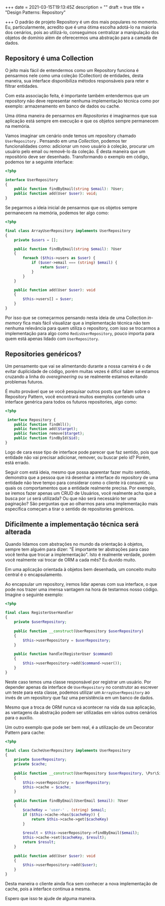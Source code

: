+++
date = 2021-03-15T19:13:45Z
description = ""
draft = true
title = "Design Patterns: Repository"

+++
O padrão de projeto Repository é um dos mais populares no momento. Eu, particularmente, acredito que é uma ótima escolha adotá-lo na maioria dos cenários, pois ao utilizá-lo, conseguimos centralizar a manipulação dos objetos de domínio além de oferecermos uma abstração para a camada de dados.

## Repository é uma Collection

O jeito mais fácil de entendermos como um Repository funciona é pensarmos nele como uma coleção (Collection) de entidades, desta maneira, sua interface disponibiliza métodos responsáveis para reter e filtrar entidades.

Com esta associação feita, é importante também entendermos que um repository não deve representar nenhuma implementação técnica como por exemplo: armazenamento em banco de dados ou cache.

Uma ótima maneira de pensarmos em _Repositories_ é imaginarmos que sua aplicação está sempre em execução e que os objetos sempre permanecem na memória. 

Vamos imaginar um cenário onde temos um repository chamado `UserRepository` . Pensando em uma _Collection_, podemos ter funcionalidades como: adicionar um novo usuário à coleção, procurar um usuário pelo email ou removê-lo da coleção. É desta maneira que um repositório deve ser desenhado. Transformando o exemplo em código, podemos ter a seguinte interface:

```php
<?php

interface UserRepository
{
    public function findByEmail(string $email): ?User;
    public function add(User $user): void;
}
```
Se pegarmos a ideia inicial de pensarmos que os objetos sempre permanecem na memória, podemos ter algo como:


```php
<?php

final class ArrayUserRepository implements UserRepository
{
    private $users = [];

    public function findByEmail(string $email): ?User
    {
        foreach ($this->users as $user) {
            if ($user->email === (string) $email) {
                return $user;
            }
        }
    }

    public function add(User $user): void
    {
        $this->users[] = $user;
    }
}
```

Por isso que se começarmos pensando nesta ideia de uma Collection _in-memory_ fica mais fácil visualizar que a implementação técnica não tem nenhuma relevância para quem utiliza o repository, com isso se trocarmos a implementação para algo como `RedisUserRepository`, pouco importa para quem está apenas lidado com `UserRepository`.

## Repositories genéricos?

Um pensamento que vai se alimentando durante a nossa carreira é o de evitar duplicidade de código, porém muitas vezes é difícil saber se estamos cruzando a linha do _overegineering_ ou se realmente estamos evitando problemas futuros.

É muito provável que se você pesquisar outros posts que falam sobre o Repository Pattern, você encontrará muitos exemplos contendo uma interface genérica para todos os futuros repositories, algo como:

```php
<?php

 interface Repository {
    public function findAll();
    public function add($target);
    public function remove($target);
    public function findById($id);
}
```

Logo de cara esse tipo de interface pode parecer que faz sentido, pois que entidade não vai precisar adicionar, remover, ou buscar pelo id? Porém, está errado.

Seguir com está ideia, mesmo que possa aparentar fazer muito sentido, demonstra que a pessoa que irá desenhar a interface do repository de uma entidade não teve tempo para considerar como o cliente irá consumir, ou quais os comportamentos que a entidade realmente precisa. Por exemplo, se iremos fazer apenas um CRUD de Usuários, você realmente acha que a busca por `id` será utilizada? Ou que não será necessário ter uma paginação? São perguntas que ao olharmos para uma implementação mais específica começam a tirar o sentido de repositories genéricos.

## Dificilmente a implementação técnica será alterada

Quando lidamos com abstrações no mundo da orientação à objetos, sempre tem alguém para dizer: "É importante ter abstrações para caso você tenha que trocar a implementação". Isto é realmente verdade, porém você realmente vai trocar de ORM a cada mês? Eu duvido muito.

Em uma aplicação orientada à objetos bem desenhada, um conceito muito central é o encapsulamento.

Ao encapsular um repository, iremos lidar apenas com sua interface, o que pode nos trazer uma imensa vantagem na hora de testarmos nosso código. Imagine o seguinte exemplo:

```php
<?php
    
final class RegisterUserHandler
{
    private $userRepository;
    
    public function __construct(UserRepository $userRepository)
    {
        $this->userRepository = $userRepository;
    }
        
    public function handle(RegisterUser $command)
    {
        $this->userRepository->add($command->user());
    }
}
```

Neste caso temos uma classe responsável por registrar um usuário. Por depender apenas da interface de `UserRepository` no construtor ao escrever um teste para esta classe, podemos utilizar um `ArrayUserRepository` ao invés de um repository que faz uma persistência em um banco de dados.

Mesmo que a troca de ORM nunca vá acontecer na vida da sua aplicação, as vantagens da abstração podem ser utilizadas em vários outros cenários para o auxilio.

Um outro exemplo que pode ser bem real, é a utilização de um Decorator Pattern para cache:

```php
<?php

final class CacheUserRepository implements UserRepository
{
    private $userRepository;
    private $cache;
    
    public function __construct(UserRepository $userRepository, \Psr\SimpleCache\CacheInterface $cache)
    {
        $this->userRepository = $userRepository;
        $this->cache = $cache;
    }
    
    public function findByEmail(UserEmail $email): ?User
    {
        $cacheKey = 'user-' . (string) $email;
        if ($this->cache->has($cacheKey)) {
            return $this->cache->get($cacheKey)
        }
            
        $result = $this->userRepository->findByEmail($email);
        $this->cache->set($cacheKey, $result);
        return $result;
    }
    
    public function add(User $user): void
    {
        $this->userRepository->add($user);
    }
}
```

Desta maneira o cliente ainda fica sem conhecer a nova implementação de cache, pois a interface continua a mesma.

Espero que isso te ajude de alguma maneira.